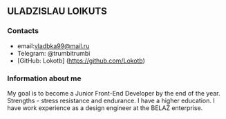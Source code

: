 ## ULADZISLAU LOIKUTS
### Contacts
* email:vladbka99@mail.ru
* Telegram: @trumbitrumbi
* [GitHub: Lokotb] (https://github.com/Lokotb)
### Information about me
My goal is to become a Junior Front-End Developer by the end of the year. Strengths - stress resistance and endurance. I have a higher education. I have work experience as a design engineer at the BELAZ enterprise.

 